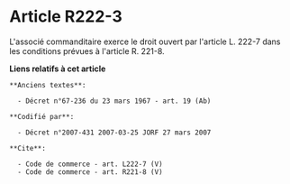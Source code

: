 # Article R222-3

L'associé commanditaire exerce le droit ouvert par l'article L. 222-7 dans les conditions prévues à l'article R. 221-8.

**Liens relatifs à cet article**

	**Anciens textes**:

	  - Décret n°67-236 du 23 mars 1967 - art. 19 (Ab)

	**Codifié par**:

	  - Décret n°2007-431 2007-03-25 JORF 27 mars 2007

	**Cite**:

	  - Code de commerce - art. L222-7 (V)
	  - Code de commerce - art. R221-8 (V)
